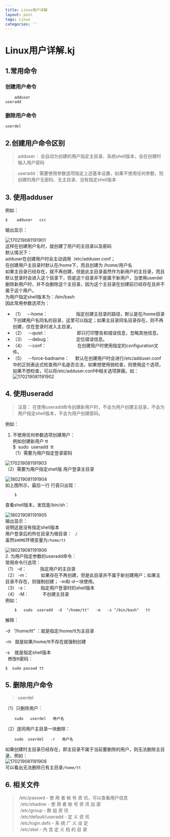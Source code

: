 ```yaml
---
title: Linux用户详解
layout: post
tags: Linux
categories: ''
---
```

# Linux用户详解.kj
## 1.常用命令
### 创建用户命令
	
        adduser
	useradd
	
### 删除用户命令

	userdel
## 2.创建用户命令区别
> adduser： 会自动为创建的用户指定主目录、系统shell版本，会在创建时输入用户密码

>useradd：需要使用参数选项指定上述基本设置，如果不使用任何参数，则创建的用户无密码、无主目录、没有指定shell版本<!--more-->

## 3. 使用adduser
例如：

	$    adduser   ccc
	
输出显示：  

![170219081191901](http://p1vuoao0b.bkt.clouddn.com/JekyllWriter/170219081191901.jpg)  
这样在创建用户名时，就创建了用户的主目录以及密码  
默认情况下：  
adduser在创建用户时会主动调用  /etc/adduser.conf；  
在创建用户主目录时默认在/home下，而且创建为 /home/用户名    
如果主目录已经存在，就不再创建，但是此主目录虽然作为新用户的主目录，而且默认登录时会进入这个目录下，但是这个目录并不是属于新用户，当使用userdel删除新用户时，并不会删除这个主目录，因为这个主目录在创建前已经存在且并不属于这个用户。  
为用户指定shell版本为：/bin/bash  
因此常用参数选项为：  
* （1）   --home：                       指定创建主目录的路径，默认是在/home目录下创建用户名同名的目录，这里可以指定；如果主目录同名目录存在，则不再创建，仅在登录时进入主目录。  
* （2）   --quiet：                        即只打印警告和错误信息，忽略其他信息。  
* （3）   --debug：                     定位错误信息。  
* （4）   --conf：                         在创建用户时使用指定的configuration文件。  
* （5）   --force-badname：     默认在创建用户时会进行/etc/adduser.conf中的正则表达式检查用户名是否合法，如果想使用弱检查，则使用这个选项，如果不想检查，可以将/etc/adduser.conf中相关选项屏蔽。如：  
![170219081191902](http://p1vuoao0b.bkt.clouddn.com/JekyllWriter/170219081191902.jpg)  
## 4. 使用useradd  

> 注意： 在使用useradd命令创建新用户时，不会为用户创建主目录，不会为用户指定shell版本，不会为用户创建密码。  

例如：    
1. 不使用任何参数选项创建用户：  
例如创建新用户 tt   
$  sudo  useradd  tt  
（1）需要为用户指定登录密码  
    
![170219081191903](http://p1vuoao0b.bkt.clouddn.com/JekyllWriter/170219081191903.jpg)  
（2）需要为用户指定shell版  用户登录主目录  
    
![180219081191904](http://p1vuoao0b.bkt.clouddn.com/JekyllWriter/180219081191904.jpg)  
如上图所示，最后一行 行首只出现：  

        $  
查看shell版本，发现是/bin/sh：  
       
![180219081191905](http://p1vuoao0b.bkt.clouddn.com/JekyllWriter/180219081191905.jpg)  
输出显示：  
说明这是没有指定shell版本  
用户登录后的所在目录为根目录： ` /`  
虽然`$HOME`环境变量为`/home/tt`  
      
![180219081191906](http://p1vuoao0b.bkt.clouddn.com/JekyllWriter/180219081191906.jpg)  
2. 为用户指定参数的useradd命令：  
常用命令行选项：  
   （1） -d：           指定用户的主目录  
   （2） -m：          如果存在不再创建，但是此目录并不属于新创建用户；如果主目录不存在，则强制创建； -m和-d一块使用。  
   （3） -s：           指定用户登录时的shell版本  
   （4） -M：           不创建主目录  
例如： 
    
		$   sudo  useradd  -d  "/home/tt"   -m   -s "/bin/bash"   tt  
	
解释：  
         
-d   “/home/tt" ：就是指定/home/tt为主目录  
    
-m   就是如果/home/tt不存在就强制创建  
    
-s    就是指定shell版本  
 
修改tt密码：
      
    $  sudo passwd tt  
## 5. 删除用户命令
> userdel  

（1）只删除用户：

		sudo   userdel   用户名
（2）连同用户主目录一块删除：  

		sudo  userdel   -r   用户名  

如果创建时主目录已经存在，即主目录不属于当前要删除的用户，则无法删除主目录，例如：  
      ![170219081191908](http://p1vuoao0b.bkt.clouddn.com/JekyllWriter/170219081191908.jpg)   
可以看出无法删除已有主目录`/home/tt`  

## 6. 相关文件

> /etc/passwd - 使 用 者 帐 号 资 讯，可以查看用户信息  
  /etc/shadow - 使 用 者 帐 号 资 讯 加 密  
  /etc/group - 群 组 资 讯  
  /etc/default/useradd - 定 义 资 讯  
  /etc/login.defs - 系 统 广 义 设 定  
  /etc/skel - 内 含 定 义 档 的 目 录